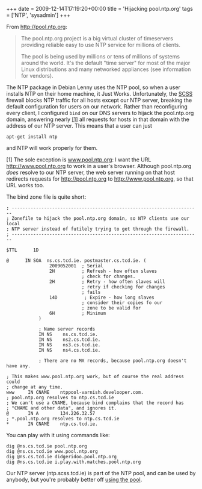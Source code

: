 +++
date = 2009-12-14T17:19:20+00:00
title = 'Hijacking pool.ntp.org'
tags = ['NTP', 'sysadmin']
+++

From <http://pool.ntp.org>:

> The pool.ntp.org project is a big virtual cluster of timeservers providing
> reliable easy to use NTP service for millions of clients.
>
> The pool is being used by millions or tens of millions of systems around the
> world. It's the default "time server" for most of the major Linux
> distributions and many networked appliances (see information for vendors).

The NTP package in Debian Lenny uses the NTP pool, so when a user installs NTP
on their home machine, it Just Works.  Unfortunately, the
[SCSS](http://www.scss.tcd.ie/) firewall blocks NTP traffic for all hosts except
our NTP server, breaking the default configuration for users on our network.
Rather than reconfiguring every client, I configured `bind` on our DNS servers
to hijack the pool.ntp.org domain, answering nearly <a
href="#footnote1">\[1]</a> all requests for hosts in that domain with the
address of our NTP server.  This means that a user can just

```shell
apt-get install ntp
```

and NTP will work properly for them.

<a name="footnote1"></a>\[1] The sole exception is www.pool.ntp.org: I want the
URL <http://www.pool.ntp.org> to work in a user's browser.  Although
pool.ntp.org *does* resolve to our NTP server, the web server running on that
host redirects requests for <http://pool.ntp.org> to <http://www.pool.ntp.org>,
so that URL works too.

The bind zone file is quite short:

```bindzone
; ----------------------------------------------------------------------
; Zonefile to hijack the pool.ntp.org domain, so NTP clients use our local
; NTP server instead of futilely trying to get through the firewall.
; ----------------------------------------------------------------------

$TTL      1D

@      IN SOA  ns.cs.tcd.ie. postmaster.cs.tcd.ie. (
                2009052001  ; Serial
                2H          ; Refresh - how often slaves
                            ; check for changes.
                2H          ; Retry - how often slaves will
                            ; retry if checking for changes
                            ; fails
                14D          ; Expire - how long slaves
                            ; consider their copies fo our
                            ; zone to be valid for
                6H          ; Minimum
            )

            ; Name server records
            IN NS    ns.cs.tcd.ie.
            IN NS    ns2.cs.tcd.ie.
            IN NS    ns3.cs.tcd.ie.
            IN NS    ns4.cs.tcd.ie.

            ; There are no MX records, because pool.ntp.org doesn't have any.

; This makes www.pool.ntp.org work, but of course the real address could
; change at any time.
www		IN CNAME	ntppool-varnish.develooper.com.
; pool.ntp.org resolves to ntp.cs.tcd.ie
; We can't use a CNAME, because bind complains that the record has
; "CNAME and other data", and ignores it.
@		IN A		134.226.32.57
; *.pool.ntp.org resolves to ntp.cs.tcd.ie
*		IN CNAME	ntp.cs.tcd.ie.
```


You can play with it using commands like:

```shell
dig @ns.cs.tcd.ie pool.ntp.org
dig @ns.cs.tcd.ie www.pool.ntp.org
dig @ns.cs.tcd.ie didgeridoo.pool.ntp.org
dig @ns.cs.tcd.ie i.play.with.matches.pool.ntp.org
```

Our NTP server (ntp.scss.tcd.ie) is part of the NTP pool, and can be used by
anybody, but you're probably better off [using the
pool](http://www.pool.ntp.org/en/use.html).
